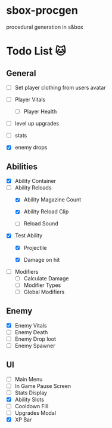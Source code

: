 # sbox-procgen

procedural generation in s&amp;box

# Todo List 🐱

## General

- [ ] Set player clothing from users avatar

- [ ] Player Vitals
    - [ ] Player Health

- [ ] level up upgrades
- [ ] stats
- [x] enemy drops

## Abilities

- [x] Ability Container
- [ ] Ability Reloads
    - [x] Ability Magazine Count
    - [x] Ability Reload Clip
    - [ ] Reload Sound


- [x] Test Ability
    - [x] Projectile
    - [x] Damage on hit


- [ ] Modifiers
    - [ ] Calculate Damage
    - [ ] Modifier Types
    - [ ] Global Modifiers

## Enemy

- [x] Enemy Vitals
- [ ] Enemy Death
- [ ] Enemy Drop loot
- [ ] Enemy Spawner

## UI

- [ ] Main Menu
- [ ] In Game Pause Screen
- [ ] Stats Display
- [x] Ability Slots
- [ ] Cooldown Fill
- [ ] Upgrades Modal
- [x] XP Bar